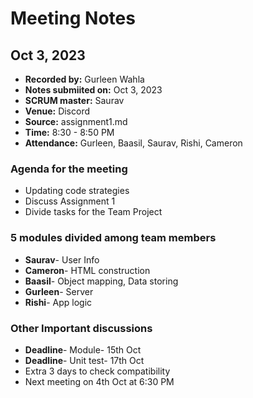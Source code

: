 # Meeting Notes

## Oct 3, 2023
* **Recorded by:** Gurleen Wahla  
* **Notes submiited on:** Oct 3, 2023  
* **SCRUM master:** Saurav
* **Venue:** Discord 
* **Source:** assignment1.md  
* **Time:** 8:30 - 8:50 PM  
* **Attendance:** Gurleen, Baasil, Saurav, Rishi, Cameron

### Agenda for the meeting
* Updating code strategies
* Discuss Assignment 1
* Divide tasks for the Team Project

### 5 modules divided among team members
* **Saurav**- User Info
* **Cameron**- HTML construction
* **Baasil**- Object mapping, Data storing
* **Gurleen**- Server
* **Rishi**- App logic

### Other Important discussions
* **Deadline**- Module- 15th Oct
* **Deadline**- Unit test- 17th Oct
* Extra 3 days to check compatibility 
* Next meeting on 4th Oct at 6:30 PM